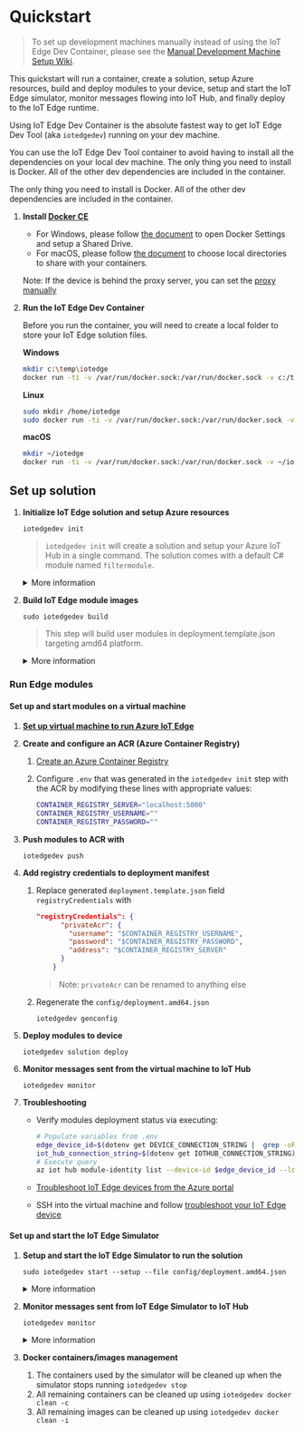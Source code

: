 # Quickstart

> To set up development machines manually instead of using the IoT Edge Dev Container, please see the [Manual Development Machine Setup Wiki](https://github.com/Azure/iotedgedev/wiki/manual-dev-machine-setup).

This quickstart will run a container, create a solution, setup Azure resources, build and deploy modules to your device, setup and start the IoT Edge simulator, monitor messages flowing into IoT Hub, and finally deploy to the IoT Edge runtime.

Using IoT Edge Dev Container is the absolute fastest way to get IoT Edge Dev Tool (aka `iotedgedev`) running on your dev machine.

You can use the IoT Edge Dev Tool container to avoid having to install all the dependencies on your local dev machine. The only thing you need to install is Docker. All of the other dev dependencies are included in the container.

<!-- Here's a 3 minute video walk-through of this Quickstart:

[![Azure IoT Edge Dev Tool: Quickstart](assets/edgedevtoolquickstartsmall.png)](https://aka.ms/iotedgedevquickstart) -->

The only thing you need to install is Docker. All of the other dev dependencies are included in the container.

1. **Install [Docker CE](https://docs.docker.com/install/)**

    - For Windows, please follow [the document](https://docs.docker.com/docker-for-windows/#shared-drives) to open Docker Settings and setup a Shared Drive.
    - For macOS, please follow [the document](https://docs.docker.com/docker-for-mac/#file-sharing) to choose local directories to share with your containers.

    Note: If the device is behind the proxy server, you can set the [proxy manually](https://docs.docker.com/network/proxy/#configure-the-docker-client)

2. **Run the IoT Edge Dev Container**

    Before you run the container, you will need to create a local folder to store your IoT Edge solution files.

    **Windows**

    ```sh
    mkdir c:\temp\iotedge
    docker run -ti -v /var/run/docker.sock:/var/run/docker.sock -v c:/temp/iotedge:/home/iotedge mcr.microsoft.com/iotedge/iotedgedev
    ```

    **Linux**

    ```sh
    sudo mkdir /home/iotedge
    sudo docker run -ti -v /var/run/docker.sock:/var/run/docker.sock -v ~/iotedge:/home/iotedge mcr.microsoft.com/iotedge/iotedgedev
    ```

    **macOS**

    ```sh
    mkdir ~/iotedge
    docker run -ti -v /var/run/docker.sock:/var/run/docker.sock -v ~/iotedge:/home/iotedge mcr.microsoft.com/iotedge/iotedgedev
    ```

## Set up solution

1. **Initialize IoT Edge solution and setup Azure resources**

    `iotedgedev init`

    > `iotedgedev init` will create a solution and setup your Azure IoT Hub in a single command. The solution comes with a default C# module named `filtermodule`.

    <details>
    <summary>More information</summary>

    1. You will see structure of current folder like below:

        ```text
            │  .env
            │  .gitignore
            │  deployment.debug.template.json
            │  deployment.template.json
            │
            ├─.vscode
            │      launch.json
            │
            └─modules
                └─filtermodule
                    │  .gitignore
                    │  Dockerfile.amd64
                    │  Dockerfile.amd64.debug
                    │  Dockerfile.arm32v7
                    │  Dockerfile.windows-amd64
                    │  filtermodule.csproj
                    │  module.json
                    │  Program.cs
        ```

    2. Open `.env` file, you will see the `IOTHUB_CONNECTION_STRING` and `DEVICE_CONNECTION_STRING` environment variables filled correctly.
    3. Open `deployment.template.json` file
        1. You will see below section in the modules section:

            ```json
            "filtermodule": {
                "version": "1.0",
                "type": "docker",
                "status": "running",
                "restartPolicy": "always",
                "settings": {
                    "image": "${MODULES.filtermodule}",
                    "createOptions": {}
                }
            }
            ```

        2. Two default routes are added:

            ```json
            "routes": {
                "sensorTofiltermodule": "FROM /messages/modules/tempSensor/outputs/temperatureOutput INTO BrokeredEndpoint(\"/modules/filtermodule/inputs/input1\")",
                "filtermoduleToIoTHub": "FROM /messages/modules/filtermodule/outputs/* INTO $upstream"
            }
            ```

    4. You will see privacy statement like below:

        ```text
        Welcome to iotedgedev!
        -------------------------
        Telemetry
        ---------
        The iotedgedev collects usage data in order to improve your experience.
        The data is anonymous and does not include commandline argument values.
        The data is collected by Microsoft.
        
        You can change your telemetry settings by updating 'collect_telemetry' to 'no' in ~/.iotedgedev/setting.ini
        ```

    </details>

2. **Build IoT Edge module images**

    `sudo iotedgedev build`

    > This step will build user modules in deployment.template.json targeting amd64 platform.

    <details>
    <summary>More information</summary>

    1. You will see a "BUILD COMPLETE" for each module and no error messages in the terminal output.
    1. Open `config/deployment.amd64.json` file, you will see the module image placeholders expanded correctly.
    1. Run `sudo docker image ls`, you will see the module images you just built.

    </details>

### Run Edge modules

#### Set up and start modules on a virtual machine

1. [**Set up virtual machine to run Azure IoT Edge**](https://docs.microsoft.com/en-us/azure/iot-edge/how-to-install-iot-edge-ubuntuvm)
2. **Create and configure an ACR (Azure Container Registry)**
   1. [Create an Azure Container Registry](https://docs.microsoft.com/en-us/azure/container-registry/container-registry-get-started-portal)
   2. Configure `.env` that was generated in the `iotedgedev init` step with the ACR by modifying these lines with appropriate values:

       ```sh
       CONTAINER_REGISTRY_SERVER="localhost:5000"
       CONTAINER_REGISTRY_USERNAME=""
       CONTAINER_REGISTRY_PASSWORD=""
       ```

3. **Push modules to ACR with**

    `iotedgedev push`

4. **Add registry credentials to deployment manifest**

    1. Replace generated `deployment.template.json` field `registryCredentials` with

        ```json
        "registryCredentials": {
              "privateAcr": {
                "username": "$CONTAINER_REGISTRY_USERNAME",
                "password": "$CONTAINER_REGISTRY_PASSWORD",
                "address": "$CONTAINER_REGISTRY_SERVER"
              }
            }
        ```

        > Note: `privateAcr` can be renamed to anything else
    2. Regenerate the `config/deployment.amd64.json`

        `iotedgedev genconfig`

5. **Deploy modules to device**

    `iotedgedev solution deploy`

6. **Monitor messages sent from the virtual machine to IoT Hub**

    `iotedgedev monitor`

7. **Troubleshooting**

    - Verify modules deployment status via executing:

        ```bash
        # Populate variables from .env
        edge_device_id=$(dotenv get DEVICE_CONNECTION_STRING |  grep -oP '(?<=DeviceId=).*(?=;Shared)')
        iot_hub_connection_string=$(dotenv get IOTHUB_CONNECTION_STRING)
        # Execute query
        az iot hub module-identity list --device-id $edge_device_id --login $iot_hub_connection_string
        ```

    - [Troubleshoot IoT Edge devices from the Azure portal](https://docs.microsoft.com/en-us/azure/iot-edge/troubleshoot-in-portal)
    - SSH into the virtual machine and follow [troubleshoot your IoT Edge device](https://docs.microsoft.com/en-us/azure/iot-edge/troubleshoot)

#### Set up and start the IoT Edge Simulator

1. **Setup and start the IoT Edge Simulator to run the solution**

    `sudo iotedgedev start --setup --file config/deployment.amd64.json`

    <details>
    <summary>More information</summary>

    1. You will see an "IoT Edge Simulator has been started in solution mode." message at the end of the terminal output
    2. Run `sudo docker ps`, you will see your modules running as well as an edgeHubDev container

    </details>

2. **Monitor messages sent from IoT Edge Simulator to IoT Hub**

    `iotedgedev monitor`
    <details>
    <summary>More information</summary>

    1. You will see your expected messages sending to IoT Hub
    2. Stopping the monitor doesn't stop the simulator. It will continue running until it is explicitly stopped using `iotedgedev stop` and at that time all containers used by the simulator will be cleaned up.

    </details>

3. **Docker containers/images management**
    1. The containers used by the simulator will be cleaned up when the simulator stops running `iotedgedev stop`
    2. All remaining containers can be cleaned up using `iotedgedev docker clean -c`
    3. All remaining images can be cleaned up using `iotedgedev docker clean -i`
